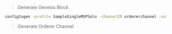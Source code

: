 > Generate Genesis Block
~~~bash
configtxgen -profile SampleSingleMSPSolo -channelID ordererchannel -outputBlock genesis.block
~~~

> Generate Orderer Channel
~~~bash

~~~